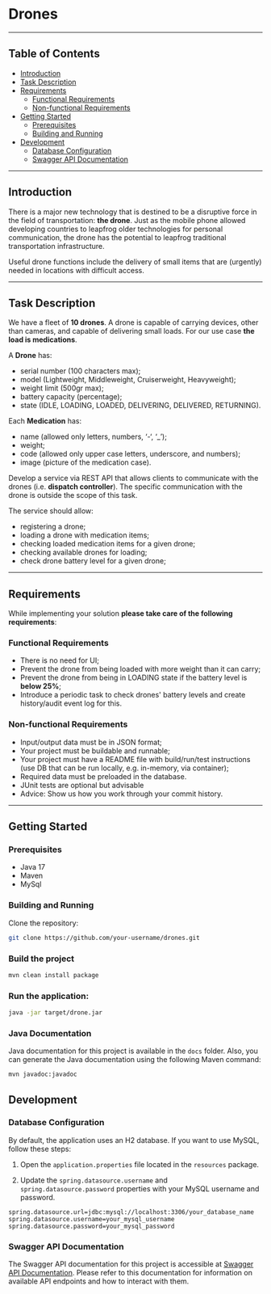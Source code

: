 # Drones

---

## Table of Contents

- [Introduction](#introduction)
- [Task Description](#task-description)
- [Requirements](#requirements)
  - [Functional Requirements](#functional-requirements)
  - [Non-functional Requirements](#non-functional-requirements)
- [Getting Started](#getting-started)
  - [Prerequisites](#prerequisites)
  - [Building and Running](#building-and-running)
- [Development](#development)
  - [Database Configuration](#database-configuration)
  - [Swagger API Documentation](#swagger-api-documentation)


---

## Introduction

There is a major new technology that is destined to be a disruptive force in the field of transportation: **the drone**. Just as the mobile phone allowed developing countries to leapfrog older technologies for personal communication, the drone has the potential to leapfrog traditional transportation infrastructure.

Useful drone functions include the delivery of small items that are (urgently) needed in locations with difficult access.

---

## Task Description

We have a fleet of **10 drones**. A drone is capable of carrying devices, other than cameras, and capable of delivering small loads. For our use case **the load is medications**.

A **Drone** has:
- serial number (100 characters max);
- model (Lightweight, Middleweight, Cruiserweight, Heavyweight);
- weight limit (500gr max);
- battery capacity (percentage);
- state (IDLE, LOADING, LOADED, DELIVERING, DELIVERED, RETURNING).

Each **Medication** has: 
- name (allowed only letters, numbers, ‘-‘, ‘_’);
- weight;
- code (allowed only upper case letters, underscore, and numbers);
- image (picture of the medication case).

Develop a service via REST API that allows clients to communicate with the drones (i.e. **dispatch controller**). The specific communication with the drone is outside the scope of this task.

The service should allow:
- registering a drone;
- loading a drone with medication items;
- checking loaded medication items for a given drone; 
- checking available drones for loading;
- check drone battery level for a given drone;

---

## Requirements

While implementing your solution **please take care of the following requirements**:

### Functional Requirements

- There is no need for UI;
- Prevent the drone from being loaded with more weight than it can carry;
- Prevent the drone from being in LOADING state if the battery level is **below 25%**;
- Introduce a periodic task to check drones' battery levels and create history/audit event log for this.

### Non-functional Requirements

- Input/output data must be in JSON format;
- Your project must be buildable and runnable;
- Your project must have a README file with build/run/test instructions (use DB that can be run locally, e.g. in-memory, via container);
- Required data must be preloaded in the database.
- JUnit tests are optional but advisable
- Advice: Show us how you work through your commit history.

---

## Getting Started

### Prerequisites

- Java 17
- Maven
- MySql

### Building and Running

Clone the repository:

```bash
git clone https://github.com/your-username/drones.git
```

### Build the project
```bash
mvn clean install package
```

### Run the application:
```bash
java -jar target/drone.jar
```

### Java Documentation
  
Java documentation for this project is available in the `docs` folder. Also, you can generate the Java documentation using the following Maven command:

```bash
mvn javadoc:javadoc
```

## Development

### Database Configuration
By default, the application uses an H2 database. If you want to use MySQL, follow these steps:

1. Open the `application.properties` file located in the `resources` package.

2. Update the `spring.datasource.username` and `spring.datasource.password` properties with your MySQL username and password.
```properties
spring.datasource.url=jdbc:mysql://localhost:3306/your_database_name
spring.datasource.username=your_mysql_username
spring.datasource.password=your_mysql_password
```

### Swagger API Documentation
The Swagger API documentation for this project is accessible at [Swagger API Documentation](http://localhost:8080/swagger-ui/index.html#/). Please refer to this documentation for information on available API endpoints and how to interact with them.
